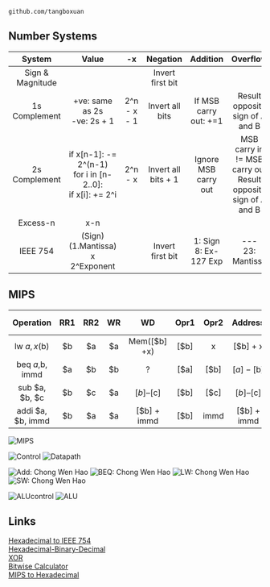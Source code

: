     github.com/tangboxuan

## Number Systems

|System|Value|-x|Negation|Addition|Overflow
|:---:|:---:|:---:|:---:|:---:|:---:
|Sign & Magnitude|||Invert first bit|
|1s Complement|+ve: same as 2s<br>-ve: 2s + 1|2^n - x - 1|Invert all bits|If MSB carry out: +=1|Result opposite sign of A and B|
|2s Complement|if x[n-1]: -= 2^(n-1)<br>for i in [n-2..0]:<br>if x[i]: += 2^i|2^n - x|Invert all bits + 1|Ignore MSB carry out|MSB carry in != MSB carry out<br>Result opposite sign of A and B|
|Excess-n|x-n
|IEEE 754|(Sign) (1.Mantissa) x 2^Exponent||Invert first bit|1: Sign<br>8: Ex-127 Exp|---<br>23: Mantissa

## MIPS


|Operation| RR1| RR2| WR| WD| Opr1| Opr2| Address| Write Data|
|:---:|:---:|:---:|:---:|:---:|:---:|:---:|:---:|:---:
|lw $a, x($b)|	$b|	$a|	$a|	Mem([$b] +x)| [$b]|	x|	[$b] + x	|[$a]|
|beq $a,$b, immd|	$a|	$b|	$b|	? |	[$a]|	[$b]|	[$a] - [$b]|	[$b]|
|sub $a, $b, $c|	$b|	$c|	$a|	[$b] – [$c]|	[$b]|	[$c]|	[$b] – [$c]|	[$c]|
|addi $a, $b, immd|	$b|	$a|	$a| [$b] + immd| [$b]| immd| [$b]	+ immd| [$a]						

<div style="page-break-after: always;"></div>

![MIPS](images/mips.jpg)

<div style="page-break-after: always;"></div>

![Control](images/control.png)
![Datapath](images/datapath.jpg)

<div style="page-break-after: always;"></div>

![Add: Chong Wen Hao](images/dp_add.png)
![BEQ: Chong Wen Hao](images/dp_beq.png)
![LW: Chong Wen Hao](images/dp_lw.png)
![SW: Chong Wen Hao](images/dp_sw.png)

<div style="page-break-after: always;"></div>

![ALUcontrol](images/ALUcontrol.png)
![ALU](images/ALU.png)

## Links

[Hexadecimal to IEEE 754](https://babbage.cs.qc.cuny.edu/IEEE-754.old/32bit.html)  
[Hexadecimal-Binary-Decimal](https://www.rapidtables.com/convert/number/binary-to-hex.html)  
[XOR](http://xor.pw/#)  
[Bitwise Calculator](https://miniwebtool.com/bitwise-calculator/)  
[MIPS to Hexadecimal](https://www.eg.bucknell.edu/~csci320/mips_web/)  
